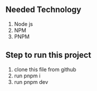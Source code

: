 ## Needed Technology 
1. Node js 
2. NPM
3. PNPM

## Step to run this project
1. clone this file from github
2. run pnpm i
3. run pnpm dev
